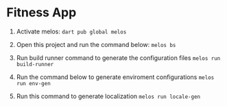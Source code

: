 # Fitness App

1. Activate melos:
`dart pub global melos`

2. Open this project and run the command below:
`melos bs`

3. Run build runner command to generate the configuration files
`melos run build-runner`

4. Run the command below to generate enviroment configurations
`melos run env-gen`

5. Run this command to generate localization
`melos run locale-gen`